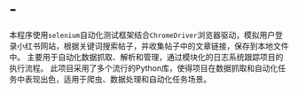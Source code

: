 # -
本程序使用`selenium`自动化测试框架结合`ChromeDriver`浏览器驱动，模拟用户登录小红书网站，根据关键词搜索帖子，并收集帖子中的文章链接，保存到本地文件中。 主要用于自动化数据抓取、解析和管理，通过模块化的日志系统跟踪项目的执行流程。 此项目采用了多个流行的Python库，使得项目在数据抓取和自动化任务中表现出色，适用于爬虫、数据处理和自动化任务场景。
